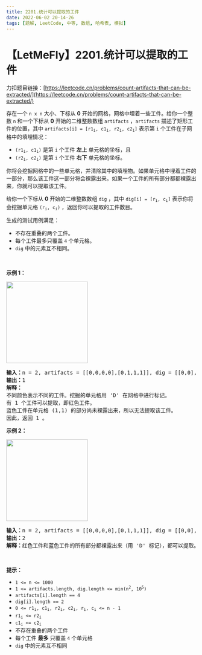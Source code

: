```yaml
---
title: 2201.统计可以提取的工件
date: 2022-06-02 20-14-26
tags: [题解, LeetCode, 中等, 数组, 哈希表, 模拟]
---
```


# 【LetMeFly】2201.统计可以提取的工件

力扣题目链接：[https://leetcode.cn/problems/count-artifacts-that-can-be-extracted/](https://leetcode.cn/problems/count-artifacts-that-can-be-extracted/)

<p>存在一个 <code>n x n</code> 大小、下标从 <strong>0</strong> 开始的网格，网格中埋着一些工件。给你一个整数 <code>n</code> 和一个下标从 <strong>0</strong> 开始的二维整数数组 <code>artifacts</code> ，<code>artifacts</code> 描述了矩形工件的位置，其中 <code>artifacts[i] = [r1<sub>i</sub>, c1<sub>i</sub>, r2<sub>i</sub>, c2<sub>i</sub>]</code> 表示第 <code>i</code> 个工件在子网格中的填埋情况：</p>

<ul>
	<li><code>(r1<sub>i</sub>, c1<sub>i</sub>)</code> 是第 <code>i</code> 个工件 <strong>左上</strong> 单元格的坐标，且</li>
	<li><code>(r2<sub>i</sub>, c2<sub>i</sub>)</code> 是第 <code>i</code> 个工件 <strong>右下</strong> 单元格的坐标。</li>
</ul>

<p>你将会挖掘网格中的一些单元格，并清除其中的填埋物。如果单元格中埋着工件的一部分，那么该工件这一部分将会裸露出来。如果一个工件的所有部分都都裸露出来，你就可以提取该工件。</p>

<p>给你一个下标从 <strong>0</strong> 开始的二维整数数组 <code>dig</code> ，其中 <code>dig[i] = [r<sub>i</sub>, c<sub>i</sub>]</code> 表示你将会挖掘单元格 <code>(r<sub>i</sub>, c<sub>i</sub>)</code> ，返回你可以提取的工件数目。</p>

<p>生成的测试用例满足：</p>

<ul>
	<li>不存在重叠的两个工件。</li>
	<li>每个工件最多只覆盖 <code>4</code> 个单元格。</li>
	<li><code>dig</code> 中的元素互不相同。</li>
</ul>

<p>&nbsp;</p>

<p><strong>示例 1：</strong></p>
<img alt="" src="https://assets.leetcode.com/uploads/2019/09/16/untitled-diagram.jpg" style="width: 216px; height: 216px;">
<pre><strong>输入：</strong>n = 2, artifacts = [[0,0,0,0],[0,1,1,1]], dig = [[0,0],[0,1]]
<strong>输出：</strong>1
<strong>解释：</strong> 
不同颜色表示不同的工件。挖掘的单元格用 'D' 在网格中进行标记。
有 1 个工件可以提取，即红色工件。
蓝色工件在单元格 (1,1) 的部分尚未裸露出来，所以无法提取该工件。
因此，返回 1 。
</pre>

<p><strong>示例 2：</strong></p>
<img alt="" src="https://assets.leetcode.com/uploads/2019/09/16/untitled-diagram-1.jpg" style="width: 216px; height: 216px;">
<pre><strong>输入：</strong>n = 2, artifacts = [[0,0,0,0],[0,1,1,1]], dig = [[0,0],[0,1],[1,1]]
<strong>输出：</strong>2
<strong>解释：</strong>红色工件和蓝色工件的所有部分都裸露出来（用 'D' 标记），都可以提取。因此，返回 2 。 
</pre>

<p>&nbsp;</p>

<p><strong>提示：</strong></p>

<ul>
	<li><code>1 &lt;= n &lt;= 1000</code></li>
	<li><code>1 &lt;= artifacts.length, dig.length &lt;= min(n<sup>2</sup>, 10<sup>5</sup>)</code></li>
	<li><code>artifacts[i].length == 4</code></li>
	<li><code>dig[i].length == 2</code></li>
	<li><code>0 &lt;= r1<sub>i</sub>, c1<sub>i</sub>, r2<sub>i</sub>, c2<sub>i</sub>, r<sub>i</sub>, c<sub>i</sub> &lt;= n - 1</code></li>
	<li><code>r1<sub>i</sub> &lt;= r2<sub>i</sub></code></li>
	<li><code>c1<sub>i</sub> &lt;= c2<sub>i</sub></code></li>
	<li>不存在重叠的两个工件</li>
	<li>每个工件 <strong>最多</strong> 只覆盖 <code>4</code> 个单元格</li>
	<li><code>dig</code> 中的元素互不相同</li>
</ul>


    